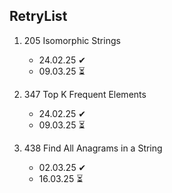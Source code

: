 ## RetryList

1. 205 Isomorphic Strings
    - 24.02.25 ✔
    - 09.03.25 ⏳

2. 347 Top K Frequent Elements
    - 24.02.25 ✔
    - 09.03.25 ⏳

3. 438 Find All Anagrams in a String
    - 02.03.25 ✔
    - 16.03.25 ⏳